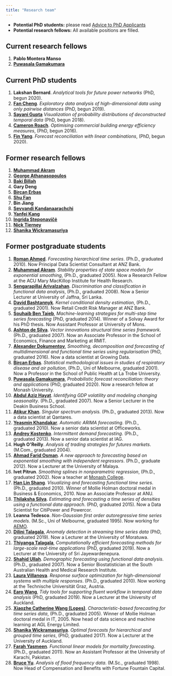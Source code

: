 ```yaml
---
title: "Research team"
---
```


  * **Potential PhD students:** please read [Advice to PhD Applicants](/hyndsight/phdapplicants/)
  * **Potential research fellows:** All available positions are filled.

## Current research fellows

  1. **Pablo Montera Manso** [<i class="fa fa-github-alt" style="color:#03396c;font-size:80%;padding-top:6px;"></i>](https://github.com/pmontman)
  1. **[Puwasala Gamakumara](https://acems.org.au/our-people/puwasala-gamakumara)** [<i class="fa fa-github-alt" style="color:#03396c;font-size:80%;padding-top:6px;"></i>](https://github.com/PuwasalaG)

## Current PhD students

  1. **Lakshan Bernard**. *Analytical tools for future power networks* (PhD, begun 2020).
  1. **[Fan Cheng](https://fancheng.me/)**. *Exploratory data analysis of high-dimensional data using only pairwise distances* (PhD, begun 2019). [<i class="fa fa-github-alt" style="color:#03396c;font-size:80%;padding-top:6px;"></i>](https://github.com/ffancheng)
  1. **[Sayani Gupta](https://sayani.netlify.com/)**  *Visualization of probability distributions of deconstructed temporal data* (PhD, begun 2018). [<i class="fa fa-github-alt" style="color:#03396c;font-size:80%;padding-top:6px;"></i>](https://github.com/Sayani07)
  1. **[Cameron Roach](https://acems.org.au/our-people/cameron-roach)**. *Optimising commercial building energy efficiency measures*, (PhD, begun 2016). [<i class="fa fa-github-alt" style="color:#03396c;font-size:80%;padding-top:6px;"></i>](https://github.com/camroach87/)
  1. **[Fin Yang](https://yangzhuoranyang.com/)**. *Forecast reconciliation with linear combinations*, (PhD, begun 2020). [<i class="fa fa-github-alt" style="color:#03396c;font-size:80%;padding-top:6px;"></i>](https://github.com/finyang/)

## Former research fellows

  1. **[Muhammad Akram](https://www.acu.edu.au/research/our-research-institutes/mary-mackillop-institute-for-health-research/our-people/muhammad-akram)**
  1. **[George Athanasopoulos](https://research.monash.edu/en/persons/george-athanasopoulos)**
  1. **[Baki Billah](https://research.monash.edu/en/persons/md-billah)**
  1. **Gary Deng**
  1. **[Bircan Erbas](https://scholars.latrobe.edu.au/display/berbas)**
  1. **[Shu Fan](http://users.monash.edu.au/~shufan/)**
  1. **Bin Jiang**
  1. **[Sevvandi Kandanaarachchi](https://sevvandi.netlify.com/)** [<i class="fa fa-github-alt" style="color:#03396c;font-size:80%;padding-top:6px;"></i>](https://github.com/sevvandi)
  1. **[Yanfei Kang](http://yanfei.site)**
  1. **[Ingrida Steponavičė](http://users.monash.edu/~ingridas/)**
  1. **[Nick Tierney](https://www.njtierney.com/)** [<i class="fa fa-github-alt" style="color:#03396c;font-size:80%;padding-top:6px;"></i>](https://github.com/njtierney)
  1. **[Shanika Wickramasuriya](https://unidirectory.auckland.ac.nz/people/profile/s-wickramasuriya)**

## Former postgraduate students

  1. **[Roman Ahmed](https://www.linkedin.com/in/romanahmed)**. *Forecasting hierarchical time series*. (Ph.D., graduated 2010). Now Principal Data Scientist Consultant at ANZ Bank.
  1. **[Muhammad Akram](https://www.acu.edu.au/research/our-research-institutes/mary-mackillop-institute-for-health-research/our-people/muhammad-akram)**. *Stability properties of state space models for exponential smoothing*, (Ph.D., graduated 2005). Now a Research Fellow at the ACU Mary MacKillop Institute for Health Research.
  1. **[Sengarapillai Arivalzahan](https://scholar.google.com/citations?user=jOoVou0AAAAJ)**. *Discrimination and classification in functional data analysis*, (Ph.D., graduated 2008). Now a Senior Lecturer at University of Jaffna, Sri Lanka.
  1. **[David Bashtannyk](https://www.linkedin.com/in/david-bashtannyk-53b30796)**. *Kernel conditional density estimation*, (Ph.D., graduated 2001). Now Retail Credit Risk Manager at ANZ Bank.
  1. **[Souhaib Ben Taieb](http://souhaib-bentaieb.com/)**, *Machine-learning strategies for multi-step time series forecasting* (PhD, graduated 2014). Winner of a Solvay Award for his PhD thesis. Now Assistant Professor at University of Mons.
  1. **[Ashton de Silva](http://www.rmit.edu.au/contact/staff-contacts/academic-staff/d/de-silva-dr-ashton)**. *Vector innovations structural time series framework*. (Ph.D., graduated 2007). Now an Associate Professor in the School of Economics, Finance and Marketing at RMIT.
  1. **[Alexander Dokumentov](https://www.linkedin.com/in/dokumentov/)**, <em>Smoothing, decomposition and forecasting of multidimensional and functional time series using regularisation</em> (PhD, graduated 2016). Now a data scientist at Growing Data.
  1. **[Bircan Erbas](https://scholars.latrobe.edu.au/display/berbas)**. *Statistical methodological issues in studies of respiratory disease and air pollution*, (Ph.D., Uni of Melbourne, graduated 2001). Now a Professor in the School of Public Health at La Trobe University.
  1. **[Puwasala Gamakumara](https://acems.org.au/our-people/puwasala-gamakumara)**, *Probabilistic forecast reconciliation: theory and applications* (PhD, graduated 2020).  Now a research fellow at Monash University. [<i class="fa fa-github-alt" style="color:#03396c;font-size:80%;padding-top:6px;"></i>](https://github.com/PuwasalaG)
  1. **[Abdul Aziz Hayat](http://www.deakin.edu.au/about-deakin/people/abdul-hayat-muhammad)**. *Identifying GDP volatility and modeling changing seasonality*. (Ph.D., graduated 2007). Now a Senior Lecturer in the Deakin Business School.
  1. **[Atikur Khan](https://scholar.google.com.au/citations?user=CEc-I_cAAAAJ)**. *Singular spectrum analysis.* (Ph.D., graduated 2013). Now a data scientist at Qantares.
  1. **[Yeasmin Khandakar](https://www.linkedin.com/in/yeasminkhandakar/)**. *Automatic ARIMA forecasting*. (Ph.D., graduated 2010). Now a senior data scientist at Officeworks.
  1. **[Andrey Kostenko](https://www.linkedin.com/in/akoste01/)**. *Intermittent demand forecasting*. (Ph.D., graduated 2013). Now a senior data scientist at IAG.
  1. **Hugh O'Reilly**. *Analysis of trading strategies for futures markets*. (M.Com., graduated 2004).
  1. **[Ahmad Farid Osman](https://umexpert.um.edu.my/faridosman)**. *A new approach to forecasting based on exponential smoothing with independent regressors*. (Ph.D., graduate 2012). Now a Lecturer at the University of Malaya.
  1. **Ivet Pitrun**. *Smoothing splines in nonparametric regression*, (Ph.D., graduated 2002). Now a teacher at [Monash College](http://www.monash.edu/monashcollege).
  1. **[Han Lin Shang](https://sites.google.com/site/hanlinshangswebsite/)**. *Visualizing and forecasting functional time series*. (Ph.D., graduated 2010). Winner of Mollie Holman doctoral medal in Business &amp; Economics, 2010. Now an Associate Professor at ANU.
  1. **[Thilaksha Silva](https://www.linkedin.com/in/thilakshasilva/)**. *Estimating and forecasting a time series of densities using a functional data approach*. (PhD, graduated 2015). Now a Data Scientist for CitiPower and Powercor.
  1. **Leanna Tedesco**. *Non-Gaussian first order autoregressive time series models*. (M.Sc., Uni of Melbourne, graduated 1995). Now working for [AEMO](http://aemo.com.au/).
  1. **[Dilini Talagala](http://prital.netlify.com/)**, *Anomaly detection in streaming time series data* (PhD, graduated 2019). Now a Lecturer at the University of Moratuwa. [<i class="fa fa-github-alt" style="color:#03396c;font-size:80%;padding-top:6px;"></i>](https://github.com/pridiltal)
  1. **[Thiyanga Talagala](https://thiyanga.netlify.com/)**, *Computationally efficient forecasting methods for large-scale real-time applications* (PhD, graduated 2019). Now a Lecturer at the University of Sri Jayewardenepura. [<i class="fa fa-github-alt" style="color:#03396c;font-size:80%;padding-top:6px;"></i>](https://github.com/thiyangt)
  1. **[Shahid Ullah](https://researchers.adelaide.edu.au/profile/shahid.ullah)**. *Demographic forecasting using functional data analysis*. (Ph.D., graduated 2007). Now a Senior Biostatistician at the South Australian Health and Medical Research Institute.
  1. **[Laura Villanova](https://scholar.google.com.au/citations?user=OeZdcD0AAAAJ)**. *Response surface optimization for high-dimensional systems with multiple responses*. (Ph.D., graduated 2010). Now working at the Technische Universität Graz, Austria.
  1. **[Earo Wang](http://earo.me)**, *Tidy tools for supporting fluent workflow in temporal data analysis* (PhD, graduated 2019). Now a Lecturer at the University of Auckland. [<i class="fa fa-github-alt" style="color:#03396c;font-size:80%;padding-top:6px;"></i>](https://github.com/earowang)
  1. **[Xiaozhe Catherine Wang (Lopes)](https://www.linkedin.com/in/catherine-lopes-ph-d-30aa17a6)**. *Characteristic-based forecasting for time series data*, (Ph.D., graduated 2005). Winner of Mollie Holman doctoral medal in IT, 2005. Now head of data science and machine learning at AGL Energy Limited.
  1. **[Shanika Wickramasuriya](https://unidirectory.auckland.ac.nz/people/profile/s-wickramasuriya)**. *Optimal forecasts for hierarchical and grouped time series*, (PhD, graduated 2017). Now a Lecturer at the University of Auckland.
  1. **[Farah Yasmeen](https://www.researchgate.net/profile/Farah_Yasmeen)**. *Functional linear models for mortality forecasting*. (Ph.D., graduated 2011). Now an Assistant Professor at the University of Karachi, Pakistan.
  1. **[Bruce Yu](https://www.linkedin.com/in/bruce-yu-198a3a10)**. *Analysis of flood frequency data*. (M.Sc., graduated 1998). Now Head of Compensation and Benefits with Fortune Fountain Capital.

